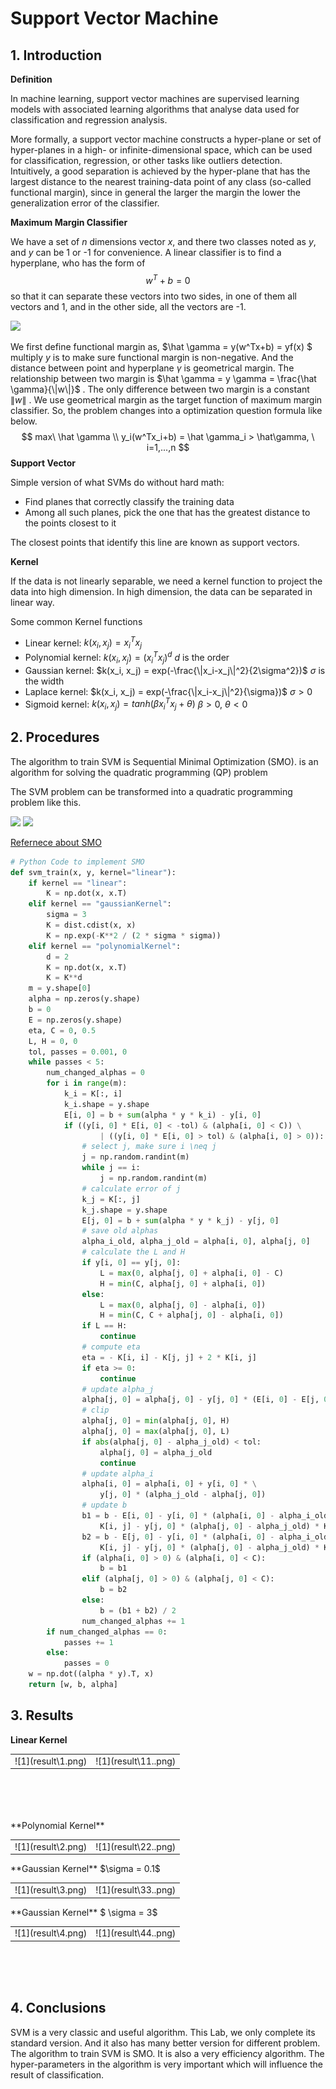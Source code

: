 # Support Vector Machine

## 1. Introduction

**Definition**

 In machine learning, support vector machines are supervised learning models with associated learning algorithms that analyse data used for classification and regression analysis.  

More formally, a support vector machine constructs a hyper-plane or set of hyper-planes in a high- or infinite-dimensional space, which can be used for classification, regression, or other tasks like outliers detection.  Intuitively, a good separation is achieved by the hyper-plane that has the largest distance to the nearest training-data point of any class (so-called functional margin), since in general the larger the margin the lower the generalization error of the classifier.

**Maximum Margin Classifier**

We have a set of $n$  dimensions vector $x$, and there two classes noted as $y$, and $y$ can be 1 or -1 for convenience. A linear classifier is to find a hyperplane, who has the form of  
$$
w^T + b =0
$$
so that it can separate these vectors into two sides, in one of them all vectors and 1, and in the other side, all the vectors are -1. 

<img src="https://upload.wikimedia.org/wikipedia/commons/thumb/b/b5/Svm_separating_hyperplanes_%28SVG%29.svg/512px-Svm_separating_hyperplanes_%28SVG%29.svg.png">

We first define functional margin as,  $\hat \gamma = y(w^Tx+b) = yf(x) $ multiply $y$ is to make sure functional margin is non-negative. And the distance between point and hyperplane $\gamma$ is geometrical margin. The relationship between two margin is $\hat \gamma = y \gamma = \frac{\hat \gamma}{\|w\|}$ . The only difference between two margin is a constant $\|w\|$ .  We use geometrical margin as the target function of maximum margin classifier.  So, the problem changes into a optimization question formula like below.
$$
max\ \hat \gamma \\
y_i(w^Tx_i+b) = \hat \gamma_i > \hat\gamma, \ i=1,...,n
$$
**Support Vector**

Simple version of what SVMs do without hard math:

- Find planes that correctly classify the training data
- Among all such planes, pick the one that has the greatest distance to the points closest to it

The closest points that identify this line are known as support vectors. 

**Kernel**

If the data is not linearly separable, we need a kernel function to project the data into high dimension. In high dimension, the data can be separated in linear way. 

Some common Kernel functions

- Linear kernel:  $k(x_i, x_j) = x_i^Tx_j$
- Polynomial kernel: $k(x_i, x_j) = (x_i^Tx_j)^d$  $d$ is the order
- Gaussian kernel: $k(x_i, x_j) = exp(-\frac{\|x_i-x_j\|^2}{2\sigma^2})$  $\sigma$   is the width
- Laplace kernel:  $k(x_i, x_j) = exp(-\frac{\|x_i-x_j\|^2}{\sigma})$  $\sigma > 0$
- Sigmoid kernel: $k(x_i, x_j) = tanh(\beta x^T_ix_j + \theta)$     $\beta>0,\  \theta<0$

## 2. Procedures

The algorithm to train SVM is  Sequential Minimal Optimization (SMO). is an algorithm for solving the quadratic programming (QP) problem

The SVM problem can be transformed into a quadratic programming problem like this.

<img src="http://images.cnblogs.com/cnblogs_com/jerrylead/201103/201103182042433212.png">

<img src="http://images.cnblogs.com/cnblogs_com/jerrylead/201103/20110318204256430.png">

[Refernece about SMO](http://cs229.stanford.edu/notes/cs229-notes3.pdf)

```python
# Python Code to implement SMO
def svm_train(x, y, kernel="linear"):
    if kernel == "linear":
        K = np.dot(x, x.T)
    elif kernel == "gaussianKernel":
        sigma = 3
        K = dist.cdist(x, x)
        K = np.exp(-K**2 / (2 * sigma * sigma))
    elif kernel == "polynomialKernel":
        d = 2
        K = np.dot(x, x.T)
        K = K**d
    m = y.shape[0]
    alpha = np.zeros(y.shape)
    b = 0
    E = np.zeros(y.shape)
    eta, C = 0, 0.5
    L, H = 0, 0
    tol, passes = 0.001, 0
    while passes < 5:
        num_changed_alphas = 0
        for i in range(m):
            k_i = K[:, i]
            k_i.shape = y.shape
            E[i, 0] = b + sum(alpha * y * k_i) - y[i, 0]
            if ((y[i, 0] * E[i, 0] < -tol) & (alpha[i, 0] < C)) \
                    | ((y[i, 0] * E[i, 0] > tol) & (alpha[i, 0] > 0)):
                # select j, make sure i \neq j
                j = np.random.randint(m)
                while j == i:
                    j = np.random.randint(m)
                # calculate error of j
                k_j = K[:, j]
                k_j.shape = y.shape
                E[j, 0] = b + sum(alpha * y * k_j) - y[j, 0]
                # save old alphas
                alpha_i_old, alpha_j_old = alpha[i, 0], alpha[j, 0]
                # calculate the L and H
                if y[i, 0] == y[j, 0]:
                    L = max(0, alpha[j, 0] + alpha[i, 0] - C)
                    H = min(C, alpha[j, 0] + alpha[i, 0])
                else:
                    L = max(0, alpha[j, 0] - alpha[i, 0])
                    H = min(C, C + alpha[j, 0] - alpha[i, 0])
                if L == H:
                    continue
                # compute eta
                eta = - K[i, i] - K[j, j] + 2 * K[i, j]
                if eta >= 0:
                    continue
                # update alpha_j
                alpha[j, 0] = alpha[j, 0] - y[j, 0] * (E[i, 0] - E[j, 0]) / eta
                # clip
                alpha[j, 0] = min(alpha[j, 0], H)
                alpha[j, 0] = max(alpha[j, 0], L)
                if abs(alpha[j, 0] - alpha_j_old) < tol:
                    alpha[j, 0] = alpha_j_old
                    continue
                # update alpha_i
                alpha[i, 0] = alpha[i, 0] + y[i, 0] * \
                    y[j, 0] * (alpha_j_old - alpha[j, 0])
                # update b
                b1 = b - E[i, 0] - y[i, 0] * (alpha[i, 0] - alpha_i_old) * \
                    K[i, j] - y[j, 0] * (alpha[j, 0] - alpha_j_old) * K[i, j]
                b2 = b - E[j, 0] - y[i, 0] * (alpha[i, 0] - alpha_i_old) * \
                    K[i, j] - y[j, 0] * (alpha[j, 0] - alpha_j_old) * K[j, j]
                if (alpha[i, 0] > 0) & (alpha[i, 0] < C):
                    b = b1
                elif (alpha[j, 0] > 0) & (alpha[j, 0] < C):
                    b = b2
                else:
                    b = (b1 + b2) / 2
                num_changed_alphas += 1
        if num_changed_alphas == 0:
            passes += 1
        else:
            passes = 0
    w = np.dot((alpha * y).T, x)
    return [w, b, alpha]
```



## 3. Results
**Linear Kernel**
<table><tr>
<td>![1](result\1.png)</td>
<td>![1](result\11..png)</td>
</tr></table>
<br><br><br><br>
**Polynomial Kernel**  
<table><tr>
<td>![1](result\2.png)</td>
<td>![1](result\22..png)</td>
</tr></table>
**Gaussian Kernel**  $\sigma = 0.1$
<table><tr>
<td>![1](result\3.png)</td>
<td>![1](result\33..png)</td>
</tr></table>
**Gaussian Kernel** $ \sigma = 3$
<table><tr>
<td>![1](result\4.png)</td>
<td>![1](result\44..png)</td>
</tr></table>

<br><br><br>
## 4. Conclusions

SVM is a very classic and useful algorithm. This Lab, we only complete its standard version. And it also has many better version for different problem.  The algorithm to train SVM is SMO. It is also a very efficiency algorithm. The hyper-parameters in the algorithm is very important which will influence the result of classification. 